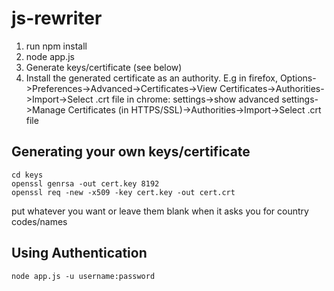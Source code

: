 js-rewriter
===========
1. run npm install
2. node app.js 
3. Generate keys/certificate (see below)
4. Install the generated certificate as an authority.
E.g in firefox, Options->Preferences->Advanced->Certificates->View Certificates->Authorities->Import->Select .crt file
in chrome: settings->show advanced settings->Manage Certificates (in HTTPS/SSL)->Authorities->Import->Select .crt file


Generating your own keys/certificate
------------------------------------

```
cd keys  
openssl genrsa -out cert.key 8192  
openssl req -new -x509 -key cert.key -out cert.crt  
```
put whatever you want or leave them blank when it asks you for country codes/names

Using Authentication
--------------------
```
node app.js -u username:password
```

